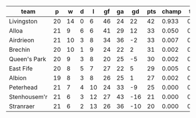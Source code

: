 |     team     | p  | w  | d | l  | gf | ga | gd  | pts | champ | top2  | top3  | top4  |  5-7  | bot4  | bot3  | bot2  |
|--------------|----|----|---|----|----|----|-----|-----|-------|-------|-------|-------|-------|-------|-------|-------|
| Livingston   | 20 | 14 | 0 |  6 | 46 | 24 |  22 |  42 | 0.933 | 0.991 | 0.997 | 0.999 | 0.001 | 0.000 | 0.000 | 0.000|
| Alloa        | 21 |  9 | 6 |  6 | 41 | 29 |  12 |  33 | 0.050 | 0.572 | 0.771 | 0.881 | 0.115 | 0.021 | 0.004 | 0.001|
| Airdrieon    | 21 | 10 | 3 |  8 | 34 | 36 |  -2 |  33 | 0.007 | 0.128 | 0.334 | 0.530 | 0.409 | 0.152 | 0.060 | 0.012|
| Brechin      | 20 | 10 | 1 |  9 | 24 | 22 |   2 |  31 | 0.002 | 0.073 | 0.213 | 0.373 | 0.506 | 0.278 | 0.122 | 0.030|
| Queen's Park | 20 |  9 | 3 |  8 | 20 | 25 |  -5 |  30 | 0.002 | 0.059 | 0.179 | 0.334 | 0.517 | 0.322 | 0.150 | 0.035|
| East Fife    | 20 |  8 | 5 |  7 | 27 | 22 |   5 |  29 | 0.005 | 0.104 | 0.282 | 0.466 | 0.441 | 0.212 | 0.093 | 0.021|
| Albion       | 19 |  8 | 3 |  8 | 26 | 25 |   1 |  27 | 0.002 | 0.067 | 0.194 | 0.335 | 0.510 | 0.323 | 0.155 | 0.041|
| Peterhead    | 21 |  7 | 4 | 10 | 24 | 33 |  -9 |  25 | 0.000 | 0.007 | 0.029 | 0.076 | 0.379 | 0.742 | 0.545 | 0.218|
| Stenhousem'r | 21 |  6 | 3 | 12 | 27 | 43 | -16 |  21 | 0.000 | 0.000 | 0.001 | 0.002 | 0.038 | 0.985 | 0.960 | 0.879|
| Stranraer    | 21 |  6 | 2 | 13 | 26 | 36 | -10 |  20 | 0.000 | 0.000 | 0.001 | 0.004 | 0.085 | 0.966 | 0.911 | 0.763|
